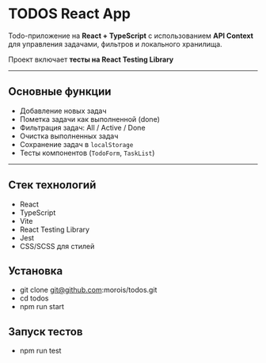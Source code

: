 # TODOS React App

Todo-приложение на **React + TypeScript** с использованием **API Context** для управления задачами, фильтров и локального хранилища.

Проект включает **тесты на React Testing Library**

---

## Основные функции

- Добавление новых задач
- Пометка задачи как выполненной (done)
- Фильтрация задач: All / Active / Done
- Очистка выполненных задач
- Сохранение задач в `localStorage`
- Тесты компонентов (`TodoForm`, `TaskList`)

---

## Стек технологий

- React
- TypeScript
- Vite
- React Testing Library
- Jest
- CSS/SCSS для стилей

## Установка

- git clone git@github.com:morois/todos.git
- cd todos
- npm run start

## Запуск тестов

- npm run test
